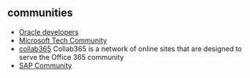 ## communities

* [Oracle developers](https://developer.oracle.com/)
* [Microsoft Tech Community](https://techcommunity.microsoft.com/)
* [collab365](https://collab365.community/) Collab365 is a network of online sites that are designed to serve the Office 365 community
* [SAP Community](https://community.sap.com/)
